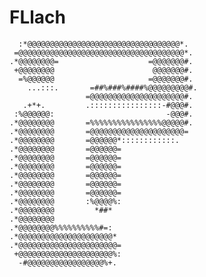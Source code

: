# FLlach
      :*@@@@@@@@@@@@@@@@@@@@@@@@@@@@@@@@@@*.     
     =@@@@@@@@@@@@@@@@@@@@@@@@@@@@@@@@@@@@@*.    
    .*@@@@@@@@=                    =@@@@@@@#.    
     +@@@@@@@@                      @@@@@@@#.    
      =%@@@@@@                     =@@@@@@@#.    
        ...:::.       =##%###%####%@@@@@@@@@#.    
                     =@@@@@@@@@@@@@@@@@@@@@#.    
       .+*+.         .::::::::::::::::-#@@@#.    
     :%@@@@@@:                         -@@@#.    
    .*@@@@@@@@       =%%%%%%%%%%%%%%%%@@@@@#.    
    .*@@@@@@@@       =@@@@@@@@@@@@@@@@@@@@@=     
    .*@@@@@@@@       =@@@@@@*::::::::::::.       
    .*@@@@@@@@       =@@@@@@=                    
    .*@@@@@@@@       =@@@@@@=                    
    .*@@@@@@@@       =@@@@@@=                    
    .*@@@@@@@@       =@@@@@@=                    
    .*@@@@@@@@       =@@@@@@=                    
    .*@@@@@@@@       =@@@@@@=                    
    .*@@@@@@@@       :%@@@@%:                    
    .*@@@@@@@@         *##*                      
    .*@@@@@@@@                                   
    .*@@@@@@@@%%%%%%%%%%#=:                      
    .*@@@@@@@@@@@@@@@@@@@@@*                     
    .*@@@@@@@@@@@@@@@@@@@@@@=                    
     +@@@@@@@@@@@@@@@@@@@@@%:                    
      -#@@@@@@@@@@@@@@@@@%+.                     